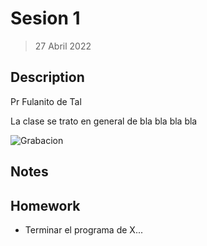 # Sesion 1
> 27 Abril 2022

## Description

Pr Fulanito de Tal

La clase se trato en general de bla bla bla bla

![Grabacion](http:/....)

## Notes



## Homework

- Terminar el programa de X...